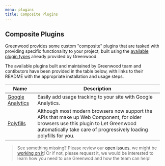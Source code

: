 ```yaml
---
menu: plugins
title: Composite Plugins
---
```


## Composite Plugins
Greenwood provides some custom "composite" plugins that are tasked with providing specific functionality to your project, built using the [available plugin types](/plugins/) already provided by Greenwood.

The available plugins built and maintained by Greenwood team and contibutors have been provided in the table below, with links to their README with the appropriate installation and usage steps.

| Name  | Description  |
|---|---|
| [Google Analytics](https://github.com/ProjectEvergreen/greenwood/tree/master/packages/plugin-google-analytics) | Easily add usage tracking to your site with Google Analytics. |
| [Polyfills](https://github.com/ProjectEvergreen/greenwood/tree/master/packages/plugin-polyfills) | Although most modern browsers now support the APIs that make up Web Component, for older browsers use this plugin to Let Greenwood automatically take care of progressively loading polyfills for you. |

> See something missing?  Please review our [open issues](https://github.com/ProjectEvergreen/greenwood/issues), we might be [working on it](https://github.com/ProjectEvergreen/greenwood/projects)!  Or if not, please request it, we would be interested to learn how you need to use Greenwod and how the team can help!